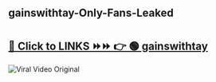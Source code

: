 
 ## gainswithtay-Only-Fans-Leaked

# <h2><a href="https://clipsfans.com/gainswithtay&ref=git">🔗 Click to LINKS ⏩⏩ 👉 🟢 gainswithtay </a></h2>

<a href="https://clipsfans.com/gainswithtay&ref=git" rel="nofollow" data-target="animated-image.originalLink"><img src="https://i.ibb.co.com/xMMVF88/686577567.gif" alt="Viral Video Original" style="max-width: 100%; display: inline-block;" data-target="animated-image.originalImage"></a>
